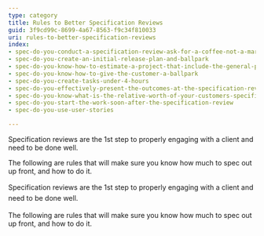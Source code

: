 ```yaml
---
type: category
title: Rules to Better Specification Reviews
guid: 3f9cd99c-8699-4a67-8563-f9c34f810033
uri: rules-to-better-specification-reviews
index:
- spec-do-you-conduct-a-specification-review-ask-for-a-coffee-not-a-marriage
- spec-do-you-create-an-initial-release-plan-and-ballpark
- spec-do-you-know-how-to-estimate-a-project-that-include-the-general-project-costs
- spec-do-you-know-how-to-give-the-customer-a-ballpark
- spec-do-you-create-tasks-under-4-hours
- spec-do-you-effectively-present-the-outcomes-at-the-specification-review-presentation
- spec-do-you-know-what-is-the-relative-worth-of-your-customers-specifications-there-are-5-levels
- spec-do-you-start-the-work-soon-after-the-specification-review
- spec-do-you-use-user-stories

---
```

<p>​Specification reviews are the 1st step to properly engaging with a client and need to be done well. </p><p>The following are rules that will make sure you know how much to spec out up front, and how to do it.​</p>
<p>​​​<span style="line-height&#58;1.6;">Specification reviews are the 1st step to properly engaging with a client and need to be done well.</span></p><p>The following are rules that will make sure you know how much to spec out up front, and how to do it.​​</p>

